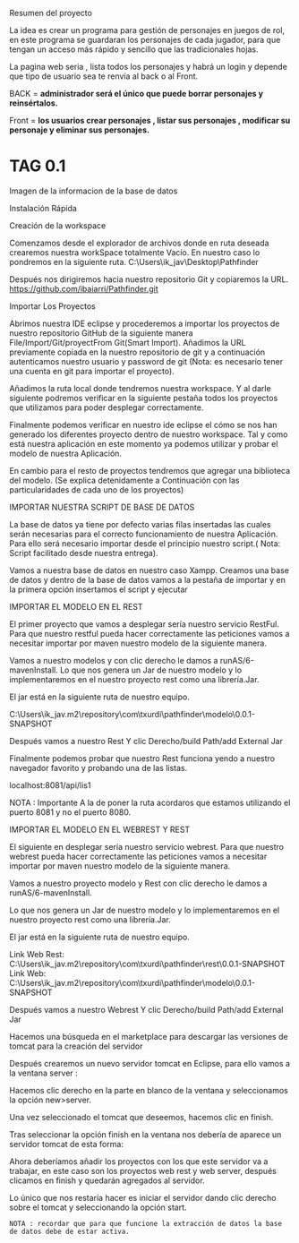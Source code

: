 Resumen del proyecto


La idea es crear un programa para gestión de personajes en juegos de rol, en este programa se guardaran los personajes de cada jugador, para que tengan un acceso más rápido y sencillo que las tradicionales hojas.



La pagina web seria , lista todos los personajes y habrá un login y depende que tipo de usuario sea
te renvía al back o al Front. 

BACK = **administrador será el único que puede borrar  personajes y reinsértalos.**

Front = **los usuarios crear personajes , listar  sus  personajes , modificar su personaje y eliminar sus personajes.**

# TAG 0.1

Imagen de la informacion de la base de datos

	

Instalación 
Rápida 




Creación de la workspace

Comenzamos desde el explorador de archivos donde en ruta deseada crearemos nuestra workSpace totalmente Vacío. En nuestro caso lo pondremos en la siguiente ruta.
C:\Users\ik_jav\Desktop\Pathfinder

	

Después nos dirigiremos hacia nuestro repositorio Git y copiaremos la URL.  
https://github.com/ibaiarri/Pathfinder.git


Importar Los Proyectos 

Abrimos nuestra IDE eclipse   y  procederemos a importar los proyectos de nuestro repositorio GitHub  de la siguiente manera 
File/Import/Git/proyectFrom Git(Smart Import).
Añadimos la URL previamente  copiada en la nuestro repositorio de git y a continuación autenticamos nuestro usuario y password de git (Nota: es necesario tener una cuenta en git para importar el proyecto).


 Añadimos la ruta local donde tendremos nuestra workspace. Y al darle siguiente podremos verificar en la siguiente pestaña todos los proyectos que utilizamos para poder desplegar correctamente.

Finalmente podemos verificar en nuestro ide eclipse el cómo se nos han generado los diferentes proyecto dentro de nuestro workspace. Tal y como está nuestra aplicación en este momento ya podemos utilizar y probar el modelo de nuestra Aplicación.

En cambio para el resto de proyectos tendremos que agregar una  biblioteca del modelo. (Se explica detenidamente a Continuación con las particularidades  de cada uno de los proyectos)


IMPORTAR NUESTRA SCRIPT DE BASE DE DATOS

La base de datos ya tiene por defecto varias filas insertadas las cuales serán necesarias para el correcto funcionamiento de nuestra Aplicación. Para ello será necesario importar desde el principio nuestro script.( Nota: Script  facilitado  desde nuestra entrega).


Vamos a nuestra base de datos en nuestro caso Xampp. Creamos una base de datos  y  dentro de la base de datos vamos a la pestaña de importar y en la primera opción  insertamos el script y ejecutar

IMPORTAR EL MODELO EN EL REST

El primer proyecto que vamos a desplegar sería nuestro servicio RestFul. Para que nuestro restful pueda hacer correctamente las peticiones vamos a necesitar importar por maven nuestro modelo de la siguiente manera.


Vamos a nuestro modelos y con clic derecho le damos a runAS/6-mavenInstall.
Lo que nos genera un Jar de nuestro modelo y lo implementaremos en el nuestro proyecto rest como una librería.Jar.

El jar está en la siguiente ruta de nuestro equipo. 

C:\Users\ik_jav\.m2\repository\com\txurdi\pathfinder\modelo\0.0.1-SNAPSHOT

Después vamos a nuestro Rest Y clic Derecho/build Path/add External Jar

Finalmente podemos probar que nuestro Rest funciona yendo a nuestro navegador favorito  y probando   una de las listas.

localhost:8081/api/lis1

NOTA : Importante A la de poner la ruta acordaros que estamos utilizando el puerto 8081 y no el puerto 8080.

IMPORTAR EL MODELO EN EL WEBREST Y REST

El siguiente en  desplegar sería nuestro servicio webrest. Para que nuestro webrest pueda hacer correctamente las peticiones vamos a necesitar importar por maven nuestro modelo de la siguiente manera.

Vamos a nuestro proyecto  modelo  y  Rest con clic derecho le damos a runAS/6-mavenInstall.

Lo que nos genera un Jar de nuestro modelo y lo implementaremos en el nuestro proyecto rest como una librería.Jar.

El jar está en la siguiente ruta de nuestro equipo. 

Link Web Rest:
C:\Users\ik_jav\.m2\repository\com\txurdi\pathfinder\rest\0.0.1-SNAPSHOT
Link Web:
C:\Users\ik_jav\.m2\repository\com\txurdi\pathfinder\modelo\0.0.1-SNAPSHOT

Después vamos a nuestro Webrest Y clic Derecho/build Path/add External Jar

Hacemos una búsqueda en el marketplace para descargar las versiones de tomcat para la creación del servidor

Después crearemos un nuevo servidor tomcat en Eclipse, para ello vamos a la ventana server :


Hacemos clic derecho en la parte en blanco de la ventana y seleccionamos la opción new>server.

Una vez seleccionado el tomcat que deseemos, hacemos clic en finish.

Tras seleccionar la opción finish en la ventana nos debería de aparece un servidor tomcat de esta forma:

Ahora deberíamos añadir los proyectos con los que este servidor va a trabajar, en este caso son los proyectos web rest y web server, después clicamos en finish y quedarán agregados al servidor.

Lo único que nos restaría hacer es iniciar el servidor dando clic derecho sobre el tomcat y seleccionando la opción start.

 	NOTA : recordar que para que funcione la extracción de datos la base de datos debe de estar activa.




